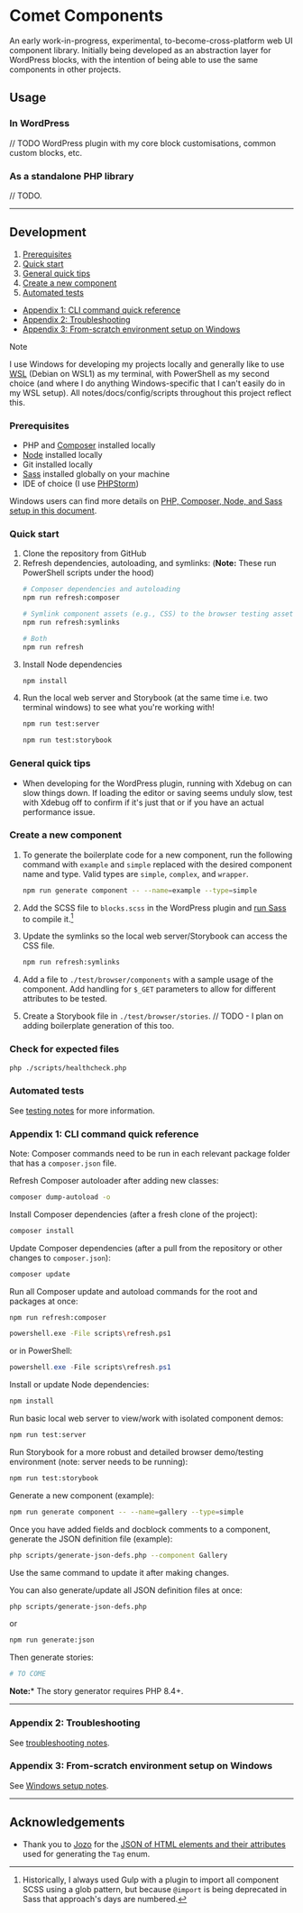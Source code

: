 # Comet Components

An early work-in-progress, experimental, to-become-cross-platform web UI component library. Initially being developed as
an abstraction layer for WordPress blocks, with the intention of being able to use the same components in other
projects.

## Usage

### In WordPress

// TODO WordPress plugin with my core block customisations, common custom blocks, etc.

### As a standalone PHP library

// TODO.

---

## Development

1. [Prerequisites](#prerequisites)
2. [Quick start](#quick-start)
3. [General quick tips](#general-quick-tips)
4. [Create a new component](#create-a-new-component)
5. [Automated tests](#automated-tests)

- [Appendix 1: CLI command quick reference](#appendix-1-cli-command-quick-reference)
- [Appendix 2: Troubleshooting](./notes/troubleshooting.md)
- [Appendix 3: From-scratch environment setup on Windows](./notes/windows.md)

> [!NOTE]
> I use Windows for developing my projects locally and generally like to
> use [WSL](https://learn.microsoft.com/en-us/windows/wsl/) (Debian on WSL1) as my terminal, with PowerShell as my
> second
> choice (and where I do anything Windows-specific that I can't easily do in my WSL setup). All
> notes/docs/config/scripts
> throughout this project reflect this.

### Prerequisites

- PHP and [Composer](https://getcomposer.org) installed locally
- [Node](https://nodejs.org) installed locally
- Git installed locally
- [Sass](https://sass-lang.com) installed globally on your machine
- IDE of choice (I use [PHPStorm](https://www.jetbrains.com/phpstorm/))

Windows users can find more details
on [PHP, Composer, Node, and Sass setup in this document](./notes/windows.md).

### Quick start

1. Clone the repository from GitHub
2. Refresh dependencies, autoloading, and symlinks: (**Note:** These run PowerShell scripts under the hood)
    ```bash
    # Composer dependencies and autoloading
    npm run refresh:composer
    ```
    ```bash
    # Symlink component assets (e.g., CSS) to the browser testing assets directory
    npm run refresh:symlinks
    ```
    ```bash
    # Both
    npm run refresh
    ```
3. Install Node dependencies
    ```bash
    npm install
    ```
4. Run the local web server and Storybook (at the same time i.e. two terminal windows) to see what you're working with!
    ```bash
    npm run test:server
    ```
    ```bash
    npm run test:storybook
    ```

### General quick tips

- When developing for the WordPress plugin, running with Xdebug on can slow things down. If loading the editor or saving
  seems unduly slow, test with Xdebug off to confirm if it's just that or if you have an actual performance issue.

### Create a new component

1. To generate the boilerplate code for a new component, run the following command with `example` and `simple` replaced
   with the desired component name and type. Valid types are `simple`, `complex`, and `wrapper`.

    ```bash
    npm run generate component -- --name=example --type=simple
    ```

2. Add the SCSS file to `blocks.scss` in the WordPress plugin and [run Sass](./notes/sass.md) to compile it.[^1]
3. Update the symlinks so the local web server/Storybook can access the CSS file.
    ```bash
    npm run refresh:symlinks
    ```
4. Add a file to `./test/browser/components` with a sample usage of the component. Add handling for `$_GET` parameters
   to allow for different attributes to be tested.
5. Create a Storybook file in `./test/browser/stories`. // TODO - I plan on adding boilerplate generation of this too.

### Check for expected files

```bash
php ./scripts/healthcheck.php
```

[^1]: Historically, I
always used Gulp with a plugin to import all component SCSS using a glob pattern, but because `@import` is being
deprecated in Sass that approach's days are numbered.

### Automated tests

See [testing notes](./notes/testing.md) for more information.

### Appendix 1: CLI command quick reference

Note: Composer commands need to be run in each relevant package folder that has a `composer.json` file.

Refresh Composer autoloader after adding new classes:

```bash
composer dump-autoload -o
```

Install Composer dependencies (after a fresh clone of the project):

```bash
composer install
```

Update Composer dependencies (after a pull from the repository or other changes to `composer.json`):

```bash
composer update
```

Run all Composer update and autoload commands for the root and packages at once:

```bash
npm run refresh:composer
```

```bash
powershell.exe -File scripts\refresh.ps1
```

or in PowerShell:

```PowerShell
powershell.exe -File scripts\refresh.ps1
```

Install or update Node dependencies:

```bash
npm install
```

Run basic local web server to view/work with isolated component demos:

```bash
npm run test:server
```

Run Storybook for a more robust and detailed browser demo/testing environment (note: server needs to be running):

```bash
npm run test:storybook
```

Generate a new component (example):

```bash
npm run generate component -- --name=gallery --type=simple
```

Once you have added fields and docblock comments to a component, generate the JSON definition file (example):

```bash
php scripts/generate-json-defs.php --component Gallery
```

Use the same command to update it after making changes.

You can also generate/update all JSON definition files at once:

```bash
php scripts/generate-json-defs.php 
```

or

```bash
npm run generate:json
```

Then generate stories:

```bash
# TO COME
```

**Note:*** The story generator requires PHP 8.4+.

---

### Appendix 2: Troubleshooting

See [troubleshooting notes](./notes/troubleshooting.md).

### Appendix 3: From-scratch environment setup on Windows

See [Windows setup notes](./notes/windows.md).

---

## Acknowledgements

- Thank you to [Jozo](https://github.com/jozo) for
  the [JSON of HTML elements and their attributes](https://github.com/jozo/all-html-elements-and-attributes/blob/master/html-elements.json)
  used for generating the `Tag` enum.
